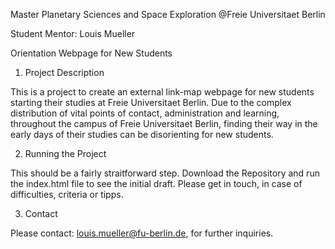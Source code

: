 Master Planetary Sciences and Space Exploration @Freie Universitaet Berlin

Student Mentor: Louis Mueller

Orientation Webpage for New Students

1. Project Description

This is a project to create an external link-map webpage for new students starting their studies at Freie Universitaet Berlin. 
Due to the complex distribution of vital points of contact, administration and learning, throughout the campus of Freie Universitaet Berlin, 
finding their way in the early days of their studies can be disorienting for new students. 

2. Running the Project

This should be a fairly straitforward step. 
Download the Repository and run the index.html file to see the initial draft.
Please get in touch, in case of difficulties, criteria or tipps.

3. Contact

Please contact: louis.mueller@fu-berlin.de, for further inquiries.
